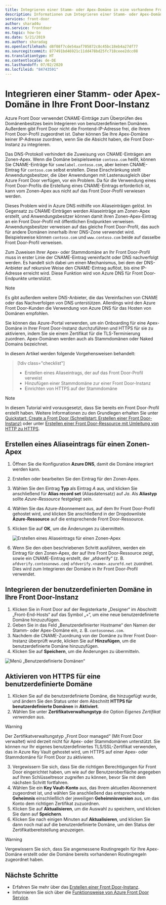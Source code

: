 ```yaml
---
title: Integrieren einer Stamm- oder Apex-Domäne in eine vorhandene Front Door-Instanz – Azure-Portal
description: Informationen zum Integrieren einer Stamm- oder Apex-Domäne in eine Front Door-Instanz mithilfe des Azure-Portals
services: front-door
author: sharad4u
ms.service: frontdoor
ms.topic: how-to
ms.date: 5/21/2019
ms.author: sharadag
ms.openlocfilehash: d8f08f7cde54aaf705872c8c45bc18eb4a27df77
ms.sourcegitcommit: 877491bd46921c11dd478bd25fc718ceee2dcc08
ms.translationtype: HT
ms.contentlocale: de-DE
ms.lasthandoff: 07/02/2020
ms.locfileid: "84743591"
---
```

# <a name="onboard-a-root-or-apex-domain-on-your-front-door"></a>Integrieren einer Stamm- oder Apex-Domäne in Ihre Front Door-Instanz
Azure Front Door verwendet CNAME-Einträge zum Überprüfen des Domänenbesitzes beim Integrieren von benutzerdefinierten Domänen. Außerdem gibt Front Door nicht die Frontend-IP-Adresse frei, die Ihrem Front Door-Profil zugeordnet ist. Daher können Sie Ihre Apex-Domäne keiner IP-Adresse zuordnen, wenn Sie die Absicht haben, die Front Door-Instanz zu integrieren.

Das DNS-Protokoll verhindert die Zuweisung von CNAME-Einträgen am Zonen-Apex. Wenn die Domäne beispielsweise `contoso.com` heißt, können Sie CNAME-Einträge für `somelabel.contoso.com`, aber keinen CNAME-Eintrag für `contoso.com` selbst erstellen. Diese Einschränkung stellt Anwendungsbesitzer, die über Anwendungen mit Lastenausgleich über Azure Front Door verfügen, vor ein Problem. Da für die Verwendung eines Front Door-Profils die Erstellung eines CNAME-Eintrags erforderlich ist, kann vom Zonen-Apex aus nicht auf das Front Door-Profil verwiesen werden.

Dieses Problem wird in Azure DNS mithilfe von Aliaseinträgen gelöst. Im Gegensatz zu CNAME-Einträgen werden Aliaseinträge am Zonen-Apex erstellt, und Anwendungsbesitzer können damit ihren Zonen-Apex-Eintrag an ein Front Door-Profil mit öffentlichen Endpunkten verweisen. Anwendungsbesitzer verweisen auf das gleiche Front Door-Profil, das auch für andere Domänen innerhalb ihrer DNS-Zone verwendet wird. Beispielsweise können `contoso.com` und `www.contoso.com` beide auf dasselbe Front Door-Profil verweisen. 

Zum Zuweisen Ihrer Apex- oder Stammdomäne an Ihr Front Door-Profil muss in erster Linie der CNAME-Eintrag vereinfacht oder DNS nachverfolgt werden. Es handelt sich dabei um einen Mechanismus, bei dem der DNS-Anbieter auf rekursive Weise den CNAME-Eintrag auflöst, bis eine IP-Adresse erreicht wird. Diese Funktion wird von Azure DNS für Front Door-Endpunkte unterstützt. 

> [!NOTE]
> Es gibt außerdem weitere DNS-Anbieter, die das Vereinfachen von CNAME oder das Nachverfolgen von DNS unterstützen. Allerdings wird den Azure Front Door-Kunden die Verwendung von Azure DNS für das Hosten von Domänen empfohlen.

Sie können das Azure-Portal verwenden, um ein Onboarding für eine Apex-Domäne in Ihrer Front Door-Instanz durchzuführen und HTTPS für sie zu aktivieren, indem Sie sie einem Zertifikat für die TLS-Terminierung zuordnen. Apex-Domänen werden auch als Stammdomänen oder Naked Domains bezeichnet.

In diesem Artikel werden folgende Vorgehensweisen behandelt:

> [!div class="checklist"]
> * Erstellen eines Aliaseintrags, der auf das Front Door-Profil verweist
> * Hinzufügen einer Stammdomäne zur einer Front Door-Instanz
> * Einrichten von HTTPS auf der Stammdomäne

> [!NOTE]
> In diesem Tutorial wird vorausgesetzt, dass Sie bereits ein Front Door-Profil erstellt haben. Weitere Informationen zu den Grundlegen erhalten Sie unter [Quickstart: Create a Front Door (Schnellstart: Erstellen einer Front Door-Instanz)](./quickstart-create-front-door.md) oder unter [Erstellen einer Front Door-Ressource mit Umleitung von HTTP zu HTTPS](./front-door-how-to-redirect-https.md).

## <a name="create-an-alias-record-for-zone-apex"></a>Erstellen eines Aliaseintrags für einen Zonen-Apex

1. Öffnen Sie die Konfiguration **Azure DNS**, damit die Domäne integriert werden kann.
2. Erstellen oder bearbeiten Sie den Eintrag für den Zonen-Apex.
3. Wählen Sie den Eintrag **Typ** als Eintrag _A_ aus, und klicken Sie anschließend für **Alias record set** (Aliasdatensatz) auf _Ja_. Als **Aliastyp** sollte _Azure-Ressource_ festgelegt sein.
4. Wählen Sie das Azure-Abonnement aus, auf dem Ihr Front Door-Profil gehostet wird, und klicken Sie anschließend in der Dropdownliste **Azure-Ressource** auf die entsprechende Front Door-Ressource.
5. Klicken Sie auf **OK**, um die Änderungen zu übermitteln.

    ![Erstellen eines Aliaseintrags für einen Zonen-Apex](./media/front-door-apex-domain/front-door-apex-alias-record.png)

6. Wenn Sie den oben beschriebenen Schritt ausführen, werden ein Eintrag für den Zonen-Apex, der auf Ihre Front Door-Ressource zeigt, sowie ein CNAME-Eintrag erstellt, der „afdverify“ (z. B. `afdverify.contosonews.com`) `afdverify.<name>.azurefd.net` zuordnet. Dies wird zum Integrieren der Domäne in Ihr Front Door-Profil verwendet.

## <a name="onboard-the-custom-domain-on-your-front-door"></a>Integrieren der benutzerdefinierten Domäne in Ihre Front Door-Instanz

1. Klicken Sie in Front Door auf der Registerkarte „Designer“ im Abschnitt „Front-End-Hosts“ auf das Symbol „+“, um eine neue benutzerdefinierte Domäne hinzuzufügen.
2. Geben Sie in das Feld „Benutzerdefinierter Hostname“ den Namen der Stamm- oder Apex-Domäne ein, z. B. `contosonews.com`.
3. Nachdem die CNAME-Zuordnung von der Domäne zu Ihrer Front Door-Instanz überprüft wurde, klicken Sie auf **Hinzufügen**, um die benutzerdefinierte Domäne hinzuzufügen.
4. Klicken Sie auf **Speichern**, um die Änderungen zu übermitteln.

![Menü „Benutzerdefinierte Domänen“](./media/front-door-apex-domain/front-door-onboard-apex-domain.png)

## <a name="enable-https-on-your-custom-domain"></a>Aktivieren von HTTPS für eine benutzerdefinierte Domäne

1. Klicken Sie auf die benutzerdefinierte Domäne, die hinzugefügt wurde, und ändern Sie den Status unter dem Abschnitt **HTTPS für benutzerdefinierte Domänen** in **Aktiviert**.
2. Wählen Sie unter **Zertifikatverwaltungstyp** die Option _Eigenes Zertifikat verwenden_ aus.

> [!WARNING]
> Der Zertifikatverwaltungstyp „Front Door managed“ (Mit Front Door verwaltet) wird derzeit nicht für Apex- oder Stammdomänen unterstützt. Sie können nur Ihr eigenes benutzerdefiniertes TLS/SSL-Zertifikat verwenden, das in Azure Key Vault gehostet wird, um HTTPS auf einer Apex- oder Stammdomäne für Front Door zu aktivieren.

3. Vergewissern Sie sich, dass Sie die richtigen Berechtigungen für Front Door eingerichtet haben, um wie auf der Benutzeroberfläche angegeben auf Ihren Schlüsseltresor zugreifen zu können, bevor Sie mit dem nächsten Schritt fortfahren.
4. Wählen Sie ein **Key Vault-Konto** aus, das Ihrem aktuellen Abonnement zugeordnet ist, und wählen Sie anschließend das entsprechende **Geheimnis** einschließlich der jeweiligen **Geheimnisversion** aus, um das Konto dem richtigen Zertifikat zuzuordnen.
5. Klicken Sie auf **Aktualisieren**, um die Auswahl zu speichern, und klicken Sie dann auf **Speichern**.
6. Klicken Sie nach einigen Minuten auf **Aktualisieren**, und klicken Sie dann noch mal auf die benutzerdefinierte Domäne, um den Status der Zertifikatbereitstellung anzuzeigen. 

> [!WARNING]
> Vergewissern Sie sich, dass Sie angemessene Routingregeln für Ihre Apex-Domäne erstellt oder die Domäne bereits vorhandenen Routingregeln zugeordnet haben.

## <a name="next-steps"></a>Nächste Schritte

- Erfahren Sie mehr über das [Erstellen einer Front Door-Instanz](quickstart-create-front-door.md).
- Informieren Sie sich über die [Funktionsweise von Azure Front Door Service](front-door-routing-architecture.md).